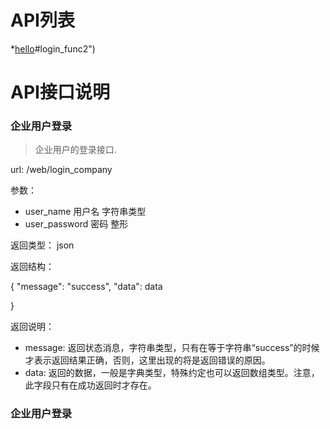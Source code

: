 # API列表

*[hello]()#login_func2")

# API接口说明

### <span id="login_func">企业用户登录</span>

>企业用户的登录接口. 

url:  /web/login_company

参数：

 * user_name     用户名 字符串类型
 * user_password 密码   整形
 
 返回类型： json
 
 返回结构：
 
 {
    "message": "success",
    "data": data  
 
 }
 
返回说明：

 * message: 返回状态消息，字符串类型，只有在等于字符串“success”的时候才表示返回结果正确，否则，这里出现的将是返回错误的原因。
 * data: 返回的数据，一般是字典类型，特殊约定也可以返回数组类型。注意，此字段只有在成功返回时才存在。
 

### <span id="login_func2">企业用户登录</span>